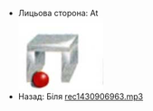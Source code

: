- Лицьова сторона: At <br />![prepositions_03.jpg](56.jpg)
- Назад: Біля [rec1430906963.mp3](55.mp3)